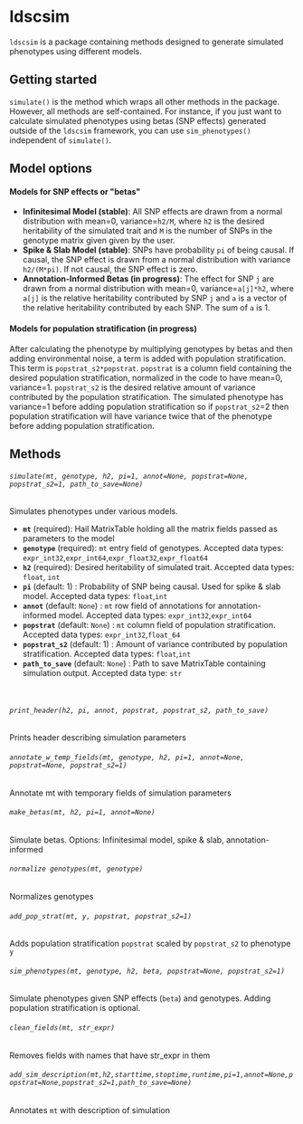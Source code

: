 # ldscsim
`ldscsim` is a package containing methods designed to generate simulated phenotypes using different models. 
<br>
## Getting started
`simulate()` is the method which wraps all other methods in the package. However, all methods are self-contained. For instance, if you just want to calculate simulated phenotypes using betas (SNP effects) generated outside of the `ldscsim` framework, you can use `sim_phenotypes()` independent of `simulate()`.
<br>

## Model options
#### Models for SNP effects or "betas"
- **Infinitesimal Model (stable)**: All SNP effects are drawn from a normal distribution with mean=0, variance=`h2/M`, where `h2` is the desired heritability of the simulated trait and `M` is the number of SNPs in the genotype matrix given given by the user.
- **Spike & Slab Model (stable)**: SNPs have probability `pi` of being causal. If causal, the SNP effect is drawn from a normal distribution with variance `h2/(M*pi)`. If not causal, the SNP effect is zero.
- **Annotation-Informed Betas (in progress)**: The effect for SNP `j` are drawn from a normal distribution with mean=0, variance=`a[j]*h2`, where `a[j]` is the relative heritability contributed by SNP `j` and `a` is a vector of the relative heritability contributed by each SNP. The sum of `a` is 1.

#### Models for population stratification (in progress)
After calculating the phenotype by multiplying genotypes by betas and then adding environmental noise, a term is added with population stratification. This term is `popstrat_s2*popstrat`. `popstrat` is a column field containing the desired population stratification, normalized in the code to have mean=0, variance=1. `popstrat_s2` is the desired relative amount of variance contributed by the population stratification. The simulated phenotype has variance=1 before adding population stratification so if `popstrat_s2`=2 then population stratification will have variance twice that of the phenotype before adding population stratification.
<br>


## Methods
###### `simulate(mt, genotype, h2, pi=1, annot=None, popstrat=None, popstrat_s2=1, path_to_save=None)`
Simulates phenotypes under various models.
- **`mt`** (required):  Hail MatrixTable holding all the matrix fields passed as parameters to the model
- **`genotype`** (required): `mt` entry field of genotypes. Accepted data types: `expr_int32`,`expr_int64`,`expr_float32`,`expr_float64`
- **`h2`** (required): Desired heritability of simulated trait. Accepted data types: `float`, `int`
- **`pi`** (default: 1) : Probability of SNP being causal. Used for spike & slab model. Accepted data types: `float`,`int`
- **`annot`** (default: `None`) : `mt` row field of annotations for annotation-informed model. Accepted data types: `expr_int32`,`expr_int64` 
- **`popstrat`** (default: `None`) : `mt` column field of population stratification. Accepted data types: `expr_int32`,`float_64`
- **`popstrat_s2`** (default: 1) : Amount of variance contributed by population stratification. Accepted data types: `float`,`int`
- **`path_to_save`** (default: `None`) : Path to save MatrixTable containing simulation output. Accepted data type: `str`
<br>

###### `print_header(h2, pi, annot, popstrat, popstrat_s2, path_to_save)`
Prints header describing simulation parameters
<br>

###### `annotate_w_temp_fields(mt, genotype, h2, pi=1, annot=None, popstrat=None, popstrat_s2=1)`
Annotate mt with temporary fields of simulation parameters
<br>

###### `make_betas(mt, h2, pi=1, annot=None)`
Simulate betas. Options: Infinitesimal model, spike & slab, annotation-informed
<br>

###### `normalize genotypes(mt, genotype)`
Normalizes genotypes
<br>

###### `add_pop_strat(mt, y, popstrat, popstrat_s2=1)`
Adds population stratification `popstrat` scaled by `popstrat_s2` to phenotype `y`
<br>

###### `sim_phenotypes(mt, genotype, h2, beta, popstrat=None, popstrat_s2=1)`
Simulate phenotypes given SNP effects (`beta`) and genotypes. Adding population stratification is optional.
<br>

###### `clean_fields(mt, str_expr)`
Removes fields with names that have str_expr in them
<br>

###### `add_sim_description(mt,h2,starttime,stoptime,runtime,pi=1,annot=None,popstrat=None,popstrat_s2=1,path_to_save=None)`
Annotates `mt` with description of simulation

<!-- google-site-verification: google9796b225e0522c44.html -->
